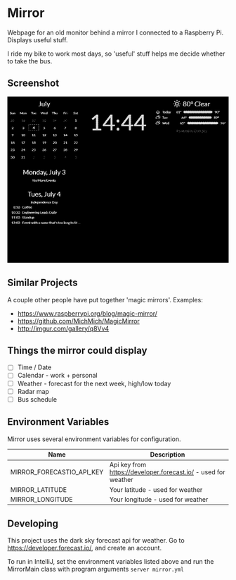 Mirror
======

Webpage for an old monitor behind a mirror I connected to a Raspberry Pi.  Displays useful stuff.

I ride my bike to work most days, so 'useful' stuff helps me decide whether to take the bus.

## Screenshot

![Screenshot](mirror.png)

## Similar Projects
A couple other people have put together 'magic mirrors'.  Examples:
* https://www.raspberrypi.org/blog/magic-mirror/
* https://github.com/MichMich/MagicMirror
* http://imgur.com/gallery/q8Vv4

## Things the mirror could display
* [ ] Time / Date
* [ ] Calendar - work + personal
* [ ] Weather - forecast for the next week, high/low today
* [ ] Radar map
* [ ] Bus schedule

## Environment Variables
Mirror uses several environment variables for configuration.

| Name                      | Description                                                    |
| ------------------------- | -------------------------------------------------------------- |
| MIRROR_FORECASTIO_API_KEY | Api key from https://developer.forecast.io/ - used for weather |
| MIRROR_LATITUDE           | Your latitude - used for weather                               |
| MIRROR_LONGITUDE          | Your longitude - used for weather                              |

## Developing
This project uses the dark sky forecast api for weather.  Go to https://developer.forecast.io/, and create an account.

To run in IntelliJ, set the environment variables listed above and run the MirrorMain class with program arguments ```server mirror.yml```
